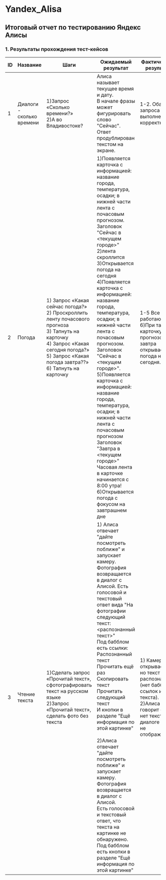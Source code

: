 # Yandex_Alisa
## Итоговый отчет по тестированию Яндекс Алисы

### 1. Результаты прохождения тест-кейсов

| ID | Название                  | Шаги                                                                 | Ожидаемый результат                                                                 | Фактический результат                     | Статус  |
|----|---------------------------|----------------------------------------------------------------------|------------------------------------------------------------------------------------|------------------------------------------|---------|
| 1 | Диалоги - сколько времени | 1)Запрос «Сколько времени?»<br>2)А во Владивостоке?| Алиса называет текущее время и дату.<br>В начале фразы может фигурировать слово "Сейчас".<br>Ответ продублирован текстом на экране. | 1-2. Оба запроса выполнены корректно | Passed |
| 2 | Погода | 1) Запрос «Какая сейчас погода?»<br>2) Проскроллить ленту почасового прогноза<br>3) Тапнуть на карточку<br>4) Запрос «Какая сегодня погода?»<br>5) Запрос «Какая погода завтра??»<br>6) Тапнуть на карточку | 1)Появляется карточка с информацией: название города, температура, осадки; в нижней части лента с почасовым прогнозом.<br>Заголовок "Сейчас в <текущем городе>"<br>2)лента скроллится<br>3)Открывается погода на сегодня<br>4)Появляется карточка с информацией: название города, температура, осадки; в нижней части лента с почасовым прогнозом.<br>Заголовок "Сейчас в <текущем городе>".<br>5)Появляется карточка с информацией: название города, температура, осадки; в нижней части лента с почасовым прогнозом<br>Заголовок "Завтра в <текущем городе>"<br>Часовая лента в карточке начинается с 8:00 утра!<br>6)Открывается погода с фокусом на завтрашнем дне | 1-5 Все шаги работают.<br>6)При тапе на карточку с прогнозом на завтра открывается погода на сегодня. | Fail |
| 3 | Чтение текста | 1)Сделать запрос «Прочитай текст», сфотографировать текст на русском языке<br>2)Запрос «Прочитай текст», сделать фото без текста | 1) Алиса отвечает "дайте посмотреть поближе" и запускает камеру.<br>Фотография возвращается в диалог с Алисой. Есть голосовой и текстовый ответ вида "На фотографии следующий текст: <распознанный текст>"<br>Под бабблом есть ссылки:<br>Распознанный текст<br>Прочитать ещё раз<br>Скопировать текст<br>Прочитать следующий текст<br>И кнопки в разделе "Ещё информация по этой картинке"<br><br>2)Алиса отвечает "дайте посмотреть поближе" и запускает камеру.<br>Фотография возвращается в диалог с Алисой.<br>Есть голосовой и текстовый ответ, что текста на картинке не обнаружено.<br>Под бабблом есть кнопки в разделе "Ещё информация по этой картинке" | 1) Камера открывается, но текст не распознается (нет баббла, ссылок и текста).<br>2)Алиса говорит «Упс, нет текста». В диалоге текст не отображается. | Fail |
